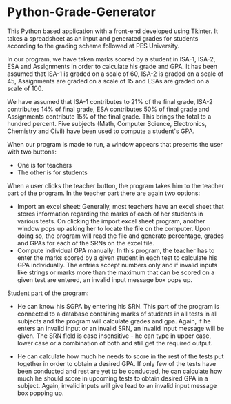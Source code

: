 # Python-Grade-Generator
This Python based application with a front-end developed using Tkinter. 
It takes a spreadsheet as an input and generated grades for students according to the grading scheme followed at PES University.

In our program, we have taken marks scored by a student in ISA-1, ISA-2, ESA and Assignments in order to calculate his grade and GPA. 
It has been assumed that ISA-1 is graded on a scale of 60, ISA-2 is graded on a scale of 45, Assignments are graded on a scale of 15 and 
ESAs are graded on a scale of 100. 

We have assumed that ISA-1 contributes to 21% of the final grade, ISA-2 contributes 14% of final grade, ESA contributes 50% of final grade 
and Assignments contribute 15% of the final grade. This brings the total to a hundred percent. 
Five subjects (Math, Computer Science, Electronics, Chemistry and Civil) have been used to compute a student's GPA.

When our program is made to run, a window appears that presents the user with two buttons:
* One is for teachers
* The other is for students

When a user clicks the teacher button, the program takes him to the teacher part of the program.
In the teacher part there are again two options:
* Import an excel sheet: Generally, most teachers have an excel sheet that stores information
regarding the marks of each of her students in various tests. On clicking the import excel sheet program, another window pops up asking her to 
locate the file on the computer. Upon doing so, the program will read the file and generate percentage, grades and GPAs for each of the
SRNs on the excel file.
* Compute individual GPA manually: In this program, the teacher has to enter the marks scored by a given student in each test to
calculate his GPA individually. The entries accept numbers only and if invalid inputs like strings or marks more than the maximum that
can be scored on a given test are entered, an invalid input message box pops up.

Student part of the program:
* He can know his SGPA by entering his SRN. This part of the program is connected to  a database containing marks of students in all tests
in all subjects and the program will calculate grades and gpa. Again, if he enters an invalid input or an invalid SRN, an invalid input
message will be given. The SRN field is case insensitive - he can type in upper case, lower case or a combination of both
and still get the required output.

* He can calculate how much he needs to score in the rest of the tests put together in order to obtain a desired GPA. If only few of 
the tests have been conducted and rest are yet to be conducted, he can calculate how much he should score in upcoming tests 
to obtain desired GPA in a subject. Again, invalid inputs will give lead to an invalid input message box popping up.
